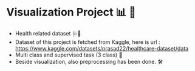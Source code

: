 # Visualization Project 📊 🧐
- Health related dataset 🩺💉
- Dataset of this project is fetched from Kaggle, here is url : https://www.kaggle.com/datasets/prasad22/healthcare-dataset/data
- Multi class and supervised task (3 class) 🧮
- Beside visualization, also preprocessing has been done. 🛠️
